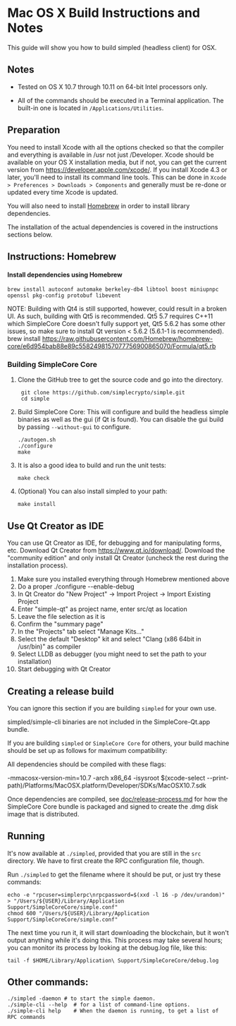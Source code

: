 Mac OS X Build Instructions and Notes
====================================
This guide will show you how to build simpled (headless client) for OSX.

Notes
-----

* Tested on OS X 10.7 through 10.11 on 64-bit Intel processors only.

* All of the commands should be executed in a Terminal application. The
built-in one is located in `/Applications/Utilities`.

Preparation
-----------

You need to install Xcode with all the options checked so that the compiler
and everything is available in /usr not just /Developer. Xcode should be
available on your OS X installation media, but if not, you can get the
current version from https://developer.apple.com/xcode/. If you install
Xcode 4.3 or later, you'll need to install its command line tools. This can
be done in `Xcode > Preferences > Downloads > Components` and generally must
be re-done or updated every time Xcode is updated.

You will also need to install [Homebrew](http://brew.sh) in order to install library
dependencies.

The installation of the actual dependencies is covered in the instructions
sections below.

Instructions: Homebrew
----------------------

#### Install dependencies using Homebrew

    brew install autoconf automake berkeley-db4 libtool boost miniupnpc openssl pkg-config protobuf libevent

NOTE: Building with Qt4 is still supported, however, could result in a broken UI. As such, building with Qt5 is recommended. Qt5 5.7 requires C++11 which SimpleCore Core doesn't fully support yet, Qt5 5.6.2 has some other issues, so make sure to install Qt version < 5.6.2 (5.6.1-1 is recommended).
    brew install https://raw.githubusercontent.com/Homebrew/homebrew-core/e6d954bab88e89c5582498157077756900865070/Formula/qt5.rb

### Building SimpleCore Core

1. Clone the GitHub tree to get the source code and go into the directory.

        git clone https://github.com/simplecrypto/simple.git
        cd simple

2.  Build SimpleCore Core:
    This will configure and build the headless simple binaries as well as the gui (if Qt is found).
    You can disable the gui build by passing `--without-gui` to configure.

        ./autogen.sh
        ./configure
        make

3.  It is also a good idea to build and run the unit tests:

        make check

4.  (Optional) You can also install simpled to your path:

        make install

Use Qt Creator as IDE
------------------------
You can use Qt Creator as IDE, for debugging and for manipulating forms, etc.
Download Qt Creator from https://www.qt.io/download/. Download the "community edition" and only install Qt Creator (uncheck the rest during the installation process).

1. Make sure you installed everything through Homebrew mentioned above
2. Do a proper ./configure --enable-debug
3. In Qt Creator do "New Project" -> Import Project -> Import Existing Project
4. Enter "simple-qt" as project name, enter src/qt as location
5. Leave the file selection as it is
6. Confirm the "summary page"
7. In the "Projects" tab select "Manage Kits..."
8. Select the default "Desktop" kit and select "Clang (x86 64bit in /usr/bin)" as compiler
9. Select LLDB as debugger (you might need to set the path to your installation)
10. Start debugging with Qt Creator

Creating a release build
------------------------
You can ignore this section if you are building `simpled` for your own use.

simpled/simple-cli binaries are not included in the SimpleCore-Qt.app bundle.

If you are building `simpled` or `SimpleCore Core` for others, your build machine should be set up
as follows for maximum compatibility:

All dependencies should be compiled with these flags:

 -mmacosx-version-min=10.7
 -arch x86_64
 -isysroot $(xcode-select --print-path)/Platforms/MacOSX.platform/Developer/SDKs/MacOSX10.7.sdk

Once dependencies are compiled, see [doc/release-process.md](release-process.md) for how the SimpleCore Core
bundle is packaged and signed to create the .dmg disk image that is distributed.

Running
-------

It's now available at `./simpled`, provided that you are still in the `src`
directory. We have to first create the RPC configuration file, though.

Run `./simpled` to get the filename where it should be put, or just try these
commands:

    echo -e "rpcuser=simplerpc\nrpcpassword=$(xxd -l 16 -p /dev/urandom)" > "/Users/${USER}/Library/Application Support/SimpleCoreCore/simple.conf"
    chmod 600 "/Users/${USER}/Library/Application Support/SimpleCoreCore/simple.conf"

The next time you run it, it will start downloading the blockchain, but it won't
output anything while it's doing this. This process may take several hours;
you can monitor its process by looking at the debug.log file, like this:

    tail -f $HOME/Library/Application\ Support/SimpleCoreCore/debug.log

Other commands:
-------

    ./simpled -daemon # to start the simple daemon.
    ./simple-cli --help  # for a list of command-line options.
    ./simple-cli help    # When the daemon is running, to get a list of RPC commands
